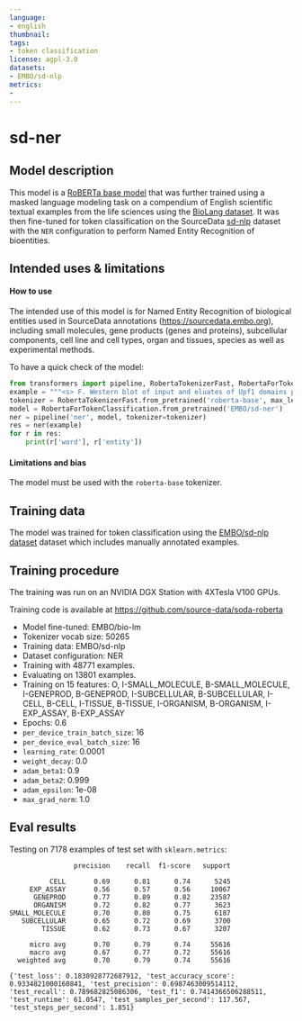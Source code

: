 ```yaml
---
language: 
- english
thumbnail: 
tags:
- token classification
license: agpl-3.0
datasets:
- EMBO/sd-nlp
metrics:
-
---
```


# sd-ner

## Model description

This model is a [RoBERTa base model](https://huggingface.co/roberta-base) that was further trained using a masked language modeling task on a compendium of English scientific textual examples from the life sciences using the [BioLang dataset](https://huggingface.co/datasets/EMBO/biolang). It was then fine-tuned for token classification on the SourceData [sd-nlp](https://huggingface.co/datasets/EMBO/sd-nlp) dataset with the `NER` configuration to perform Named Entity Recognition of bioentities. 


## Intended uses & limitations

#### How to use

The intended use of this model is for Named Entity Recognition of biological entities used in SourceData annotations (https://sourcedata.embo.org), including small molecules, gene products (genes and proteins), subcellular components, cell line and cell types, organ and tissues, species as well as experimental methods.

To have a quick check of the model:

```python
from transformers import pipeline, RobertaTokenizerFast, RobertaForTokenClassification
example = """<s> F. Western blot of input and eluates of Upf1 domains purification in a Nmd4-HA strain. The band with the # might corresponds to a dimer of Upf1-CH, bands marked with a star correspond to residual signal with the anti-HA antibodies (Nmd4). Fragments in the eluate have a smaller size because the protein A part of the tag was removed by digestion with the TEV protease. G6PDH served as a loading control in the input samples </s>"""
tokenizer = RobertaTokenizerFast.from_pretrained('roberta-base', max_len=512)
model = RobertaForTokenClassification.from_pretrained('EMBO/sd-ner')
ner = pipeline('ner', model, tokenizer=tokenizer)
res = ner(example)
for r in res:
    print(r['word'], r['entity'])
```

#### Limitations and bias

The model must be used with the `roberta-base` tokenizer.

## Training data

The model was trained for token classification using the [EMBO/sd-nlp dataset](https://huggingface.co/datasets/EMBO/sd-nlp) dataset which includes manually annotated examples.

## Training procedure

The training was run on an NVIDIA DGX Station with 4XTesla V100 GPUs.

Training code is available at https://github.com/source-data/soda-roberta

- Model fine-tuned: EMBO/bio-lm
- Tokenizer vocab size: 50265
- Training data: EMBO/sd-nlp
- Dataset configuration: NER
- Training with 48771 examples.
- Evaluating on 13801 examples.
- Training on 15 features: O, I-SMALL_MOLECULE, B-SMALL_MOLECULE, I-GENEPROD, B-GENEPROD, I-SUBCELLULAR, B-SUBCELLULAR, I-CELL, B-CELL, I-TISSUE, B-TISSUE, I-ORGANISM, B-ORGANISM, I-EXP_ASSAY, B-EXP_ASSAY
- Epochs: 0.6
- `per_device_train_batch_size`: 16
- `per_device_eval_batch_size`: 16
- `learning_rate`: 0.0001
- `weight_decay`: 0.0
- `adam_beta1`: 0.9
- `adam_beta2`: 0.999
- `adam_epsilon`: 1e-08
- `max_grad_norm`: 1.0

## Eval results

Testing on 7178 examples of test set with `sklearn.metrics`:

```
                precision    recall  f1-score   support

          CELL       0.69      0.81      0.74      5245
     EXP_ASSAY       0.56      0.57      0.56     10067
      GENEPROD       0.77      0.89      0.82     23587
      ORGANISM       0.72      0.82      0.77      3623
SMALL_MOLECULE       0.70      0.80      0.75      6187
   SUBCELLULAR       0.65      0.72      0.69      3700
        TISSUE       0.62      0.73      0.67      3207

     micro avg       0.70      0.79      0.74     55616
     macro avg       0.67      0.77      0.72     55616
  weighted avg       0.70      0.79      0.74     55616

{'test_loss': 0.1830928772687912, 'test_accuracy_score': 0.9334821000160841, 'test_precision': 0.6987463009514112, 'test_recall': 0.789682825086306, 'test_f1': 0.7414366506288511, 'test_runtime': 61.0547, 'test_samples_per_second': 117.567, 'test_steps_per_second': 1.851}
```
